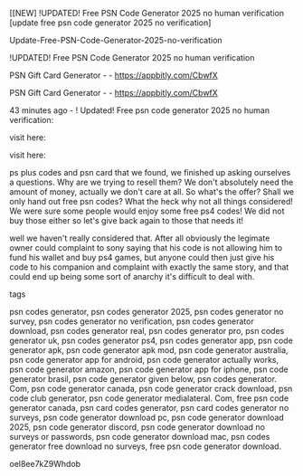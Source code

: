 [[NEW] !UPDATED! Free PSN Code Generator 2025 no human verification [update free psn code generator 2025 no verification]

Update-Free-PSN-Code-Generator-2025-no-verification

!UPDATED! Free PSN Code Generator 2025 no human verification

PSN Gift Card Generator - - https://appbitly.com/CbwfX


PSN Gift Card Generator - - https://appbitly.com/CbwfX


43 minutes ago - ! Updated! Free psn code generator 2025 no human verification:

visit here:

visit here:

ps plus codes and psn card that we found, we finished up asking ourselves a questions. Why are we trying to resell them? We don't absolutely need the amount of money, actually we don't care at all. So what's the offer? Shall we only hand out free psn codes? What the heck why not all things considered! We were sure some people would enjoy some free ps4 codes! We did not buy those either so let's give back again to those that needs it!

well we haven't really considered that. After all obviously the legimate owner could complaint to sony saying that his code is not allowing him to fund his wallet and buy ps4 games, but anyone could then just give his code to his companion and complaint with exactly the same story, and that could end up being some sort of anarchy it's difficult to deal with.

tags

psn codes generator, psn codes generator 2025, psn codes generator no survey, psn codes generator no verification, psn codes generator download, psn codes generator real, psn codes generator pro, psn codes generator uk, psn codes generator ps4, psn codes generator app, psn code generator apk, psn code generator apk mod, psn code generator australia, psn code generator app for android, psn code generator actually works, psn code generator amazon, psn code generator app for iphone, psn code generator brasil, psn code generator given below, psn codes generator. Com, psn code generator canada, psn code generator crack download, psn code club generator, psn code generator medialateral. Com, free psn code generator canada, psn card codes generator, psn card codes generator no surveys, psn code generator download pc, psn code generator download 2025, psn code generator discord, psn code generator download no surveys or passwords, psn code generator download mac, psn codes generator free download no surveys, free psn code generator download.

oel8ee7kZ9Whdob

